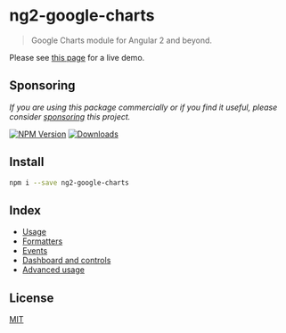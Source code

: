 # ng2-google-charts

> Google Charts module for Angular 2 and beyond.

Please see [this page][example-page] for a live demo.

## Sponsoring

*If you are using this package commercially or if you find it useful, please
consider [sponsoring][donate-url] this project.*

[![NPM Version][npm-image]][npm-url]
[![Downloads][npm-downloads-image]][npm-downloads-url]

## Install

```bash
npm i --save ng2-google-charts
```

## Index

* [Usage](doc/Usage.md)
* [Formatters](doc/Formatters.md)
* [Events](doc/Events.md)
* [Dashboard and controls](doc/Dashboard_and_controls.md)
* [Advanced usage](doc/Advanced_usage.md)

## License

[MIT](LICENSE.md)

[npm-image]: https://img.shields.io/npm/v/ng2-google-charts.svg
[npm-url]: https://npmjs.org/package/ng2-google-charts
[npm-downloads-image]: https://img.shields.io/npm/dm/ng2-google-charts.svg
[npm-downloads-url]: https://npmjs.org/package/ng2-google-charts
[example-page]: https://www.devrandom.it/software/ng2-google-charts/demo
[donate-url]: https://github.com/gmazzamuto/ng2-google-charts?sponsor=1
